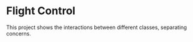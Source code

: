 # Flight Control

This project shows the interactions between different classes, separating concerns.